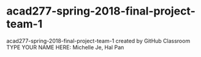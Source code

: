 # acad277-spring-2018-final-project-team-1
acad277-spring-2018-final-project-team-1 created by GitHub Classroom
TYPE YOUR NAME HERE: Michelle Je, Hal Pan
